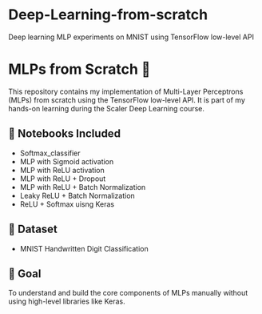# Deep-Learning-from-scratch
Deep learning MLP experiments on MNIST using TensorFlow low-level API
# MLPs from Scratch 🧠

This repository contains my implementation of Multi-Layer Perceptrons (MLPs) from scratch using the TensorFlow low-level API. It is part of my hands-on learning during the Scaler Deep Learning course.

## 📘 Notebooks Included
- Softmax_classifier
- MLP with Sigmoid activation
- MLP with ReLU activation
- MLP with ReLU + Dropout
- MLP with ReLU + Batch Normalization
- Leaky ReLU + Batch Normalization
- ReLU + Softmax uisng Keras

## 🧪 Dataset
- MNIST Handwritten Digit Classification

## 🚀 Goal
To understand and build the core components of MLPs manually without using high-level libraries like Keras.
